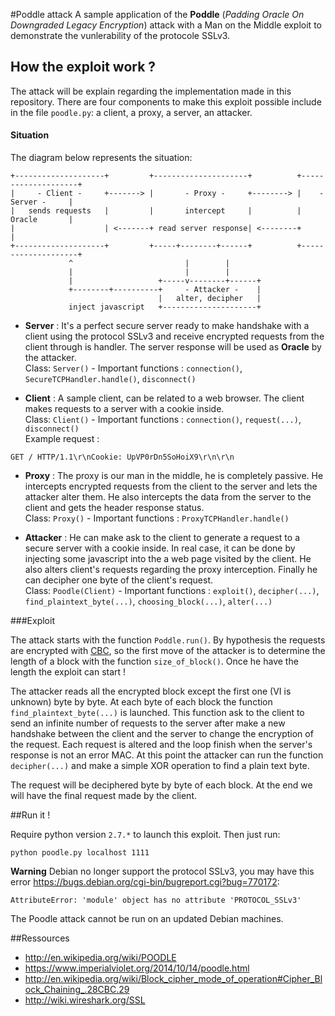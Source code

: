 #Poddle attack
A sample application of the **Poddle** (*Padding Oracle On Downgraded Legacy Encryption*) attack with a Man on the Middle exploit to demonstrate the vunlerability of the protocole SSLv3.

## How the exploit work ?

The attack will be explain regarding the implementation made in this repository. There are four components to make this exploit possible include in the file `poodle.py`:  a client, a proxy, a server, an attacker.

#### Situation

The diagram below represents the situation: 

    +--------------------+         +---------------------+          +--------------------+
    |     - Client -     +-------> |       - Proxy -     +--------> |    -  Server -     |
    |   sends requests   |         |       intercept     |          |       Oracle       |
    |                    | <-------+ read server response| <--------+                    |
    +--------------------+         +-----+--------+------+          +--------------------+
                 ^                         |        |                               
                 |                         |        |                               
                 |                   +-----v--------+------+                        
                 +--------+----------+     - Attacker -    |
                                     |   alter, decipher   |                        
                 inject javascript   +---------------------+ 

- **Server** :
It's a perfect secure server ready to make handshake with a client using the protocol SSLv3 and receive encrypted requests from the client through is handler. The server response will be used as **Oracle** by the attacker. <br />
Class: `Server()` -  Important functions : `connection()`, `SecureTCPHandler.handle()`, `disconnect()`

- **Client** :
A sample client, can be related to a web browser. The client makes requests to a server with a cookie inside. <br />
Class: `Client()` -  Important functions : `connection()`, `request(...)`, `disconnect()` <br />
Example request :
```
GET / HTTP/1.1\r\nCookie: UpVP0rDn5SoHoiX9\r\n\r\n
```

- **Proxy** :
The proxy is our man in the middle, he is completely passive. He intercepts encrypted requests from the client to the server and lets the attacker alter them. He also intercepts the data from the server to the client and gets the header response status. <br />
Class: `Proxy()` -  Important functions : `ProxyTCPHandler.handle()`

- **Attacker** : He can make ask to the client to generate a request to a secure server with a cookie inside. In real case, it can be done by injecting some javascript into the a web page visited by the client.
He also alters client's requests regarding the proxy interception. Finally he can decipher one byte of the client's request. <br />
Class: `Poodle(Client)` -  Important functions : `exploit()`, `decipher(...)`, `find_plaintext_byte(...)`, `choosing_block(...)`, `alter(...)`

###Exploit

The attack starts with the function `Poddle.run()`.
By hypothesis the requests are encrypted  with [CBC](http://en.wikipedia.org/wiki/Block_cipher_mode_of_operation#Cipher_Block_Chaining_.28CBC.29), so the first move of the attacker is to determine the length of a block with the function `size_of_block()`.
Once he have the length the exploit can start !

The attacker reads all the encrypted block except the first one (VI is unknown) byte by byte. At each byte of each block the function `find_plaintext_byte(...)` is launched. This function ask to the client to send an infinite number of requests to the server after make a new handshake between the client and the server to change the encryption of the request. 
Each request is altered and the loop finish when the server's response is not an error MAC.
At this point the attacker can run the function `decipher(...)` and make a simple XOR operation to find a plain text byte.

The request will be deciphered byte by byte of each block.
At the end we will have the final request made by the client.

##Run it !

Require python version `2.7.*` to launch this exploit. Then just run:
```
python poodle.py localhost 1111
```

**Warning** Debian no longer support the protocol SSLv3, you may have this error https://bugs.debian.org/cgi-bin/bugreport.cgi?bug=770172:
```
AttributeError: 'module' object has no attribute 'PROTOCOL_SSLv3'
```

The Poodle attack cannot be run on an updated Debian machines. 


##Ressources
- http://en.wikipedia.org/wiki/POODLE
- https://www.imperialviolet.org/2014/10/14/poodle.html
- http://en.wikipedia.org/wiki/Block_cipher_mode_of_operation#Cipher_Block_Chaining_.28CBC.29
- http://wiki.wireshark.org/SSL


